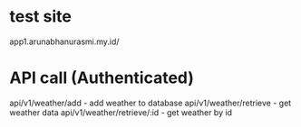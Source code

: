 # test site
app1.arunabhanurasmi.my.id/

# API call (Authenticated)
api/v1/weather/add - add weather to database
api/v1/weather/retrieve - get weather data
api/v1/weather/retrieve/:id - get weather by id